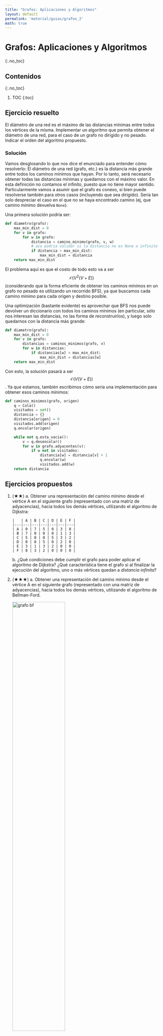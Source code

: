 ```yaml
---
title: "Grafos: Aplicaciones y Algoritmos"
layout: default
permalink: 'material/guias/grafos_2'
math: true
---
```


# Grafos: Aplicaciones y Algoritmos
{:.no_toc}

## Contenidos
{:.no_toc}

1. TOC
{:toc}

## Ejercicio resuelto

El diámetro de una red es el máximo de las distancias mínimas entre todos los vértices 
de la misma. Implementar un algoritmo que permita obtener el diámetro de una red, para 
el caso de un grafo no dirigido y no pesado. Indicar el orden del algoritmo propuesto.

### Solución

Vamos desglosando lo que nos dice el enunciado para entender cómo resolverlo: El diámetro de una red (grafo, etc.)
es la distancia más grande entre todos los caminos mínimos que hayan. Por lo tanto, será necesario obtener todas las
distancias mínimas y quedarnos con el máximo valor. En esta definición no contamos el infinito, puesto que no tiene 
mayor sentido. Particularmente vamos a asumir que el grafo es conexo, si bien puede resolverse también para otros casos
(incluyendo que sea dirigido). Sería tan solo despreciar el caso en el que no se haya encontrado camino (ej, que
camino mínimo devuelva `None`).

Una primera solución podría ser: 

```python
def diametro(grafo):
    max_min_dist = 0
    for v in grafo:
        for w in grafo:
            distancia = camino_minimo(grafo, v, w)
            # aca podria validar si la distancia no es None o infinito
            if distancia > max_min_dist:
                max_min_dist = distancia
    return max_min_dist
```

El problema aquí es que el costo de todo esto va a ser $$\mathcal{O}(V^2 (V + E))$$ (considerando que la forma eficiente
de obtener los caminos mínimos en un grafo no pesado es utilizando un recorrido BFS), ya que buscamos cada camino mínimo
para cada origen y destino posible. 

Una optimización (bastante evidente) es aprovechar que BFS nos puede devolver un diccionario con todos los caminos mínimos
(en particular, sólo nos interesan las distancias, no las forma de reconstruirlos), y luego solo quedarnos con la distancia
más grande: 

```python
def diametro(grafo):
    max_min_dist = 0
    for v in grafo:
        distancias = caminos_minimos(grafo, v)
        for w in distancias:
            if distancias[w] > max_min_dist:
                max_min_dist = distancias[w]
    return max_min_dist
```

Con esto, la solución pasará a ser $$\mathcal{O}(V (V + E))$$. Ya que estamos, también escribimos cómo sería una
implementación para obtener esos caminos mínimos:

```python
def caminos_minimos(grafo, origen)
    q = Cola()
    visitados = set()
    distancia = {}
    distancia[origen] = 0
    visitados.add(origen)
    q.encolar(origen)

    while not q.esta_vacia():
        v = q.desencolar()
        for w in grafo.adyacentes(v):
            if w not in visitados:
                distancia[w] = distancia[v] + 1
                q.encolar(w)
                visitados.add(w)
    return distancia
```



## Ejercicios propuestos


1.  (★★) a. Obtener una representación del camino mínimo desde el vértice A en el siguiente grafo 
        (representado con una matriz de adyacencias), hacia todos los demás vértices, 
        utilizando el algoritmo de Dijkstra:
        
        |   | A | B | C | D | E | F |
        |---|---|---|---|---|---|---|
        | A | 0 | 7 | 5 | 0 | 3 | 8 |
        | B | 7 | 0 | 0 | 0 | 1 | 3 |
        | C | 5 | 0 | 0 | 5 | 3 | 2 |
        | D | 0 | 0 | 5 | 0 | 2 | 0 |
        | E | 3 | 1 | 3 | 2 | 0 | 0 |
        | F | 8 | 3 | 2 | 0 | 0 | 0 |

    b. ¿Qué condiciones debe cumplir el grafo para poder aplicar el algoritmo de Dijkstra? 
       ¿Qué característica tiene el grafo si al finalizar la ejecución del algoritmo, uno o 
       más vértices quedan a *distancia infinita*?

1.  (★★★) a. Obtener una representación del camino mínimo desde el vértice A en el siguiente grafo 
    (representado con una matriz de adyacencias), hacia todos los demás vértices, 
    utilizando el algoritmo de Bellman-Ford.

    <img src="../../assets/img/material/bf.png" alt="grafo bf" width="60%"/>

    b. Volver a realizar, suponiendo que la arista de `B` a `A` ahora tiene un peso de 1. 

1.  (★★) Obtener el Árbol de Tendido Mínimo del siguiente grafo:
    
    a. Utilizando el Algoritmo de Kruskal. 

    b. Utilizando el Algoritmo de Prim. 

    <img src="../../assets/img/material/mst.png" alt="grafo mst" width="75%"/>


1.  (★★★) Dadas las matrices de adyacencia `M1`, `M2` y `M3`, responder las siguientes preguntas 
    (recomendamos pasar los grafos a una representación visual para mayor facilidad):

    a. ¿Puede ser el grafo definido por `M2` un árbol de tendido mínimo de `M1`? Justificar.

    b. Realizar un seguimiento de aplicar el algoritmo de Kruskal para obtener un árbol de tendido 
    mínimo del grafo definido por `M3`.

    ```
    | M1 | A | B | C | D | E | F | G | 
    |----|---|---|---|---|---|---|---| 
    | A  | 0 | 3 | 4 | 0 | 0 | 0 | 0 | 
    | B  | 3 | 0 | 5 | 3 | 3 | 0 | 0 | 
    | C  | 4 | 5 | 0 | 2 | 0 | 0 | 6 | 
    | D  | 0 | 3 | 2 | 0 | 4 | 2 | 1 | 
    | E  | 0 | 3 | 0 | 4 | 0 | 6 | 0 | 
    | F  | 0 | 0 | 0 | 2 | 6 | 0 | 0 | 
    | G  | 0 | 0 | 6 | 1 | 0 | 0 | 0 | 

    | M2 | A | B | C | D | E | F | G | 
    |----|---|---|---|---|---|---|---| 
    | A  | 0 | 3 | 4 | 0 | 0 | 0 | 0 | 
    | B  | 3 | 0 | 0 | 0 | 3 | 0 | 0 | 
    | C  | 4 | 0 | 0 | 2 | 0 | 0 | 6 | 
    | D  | 0 | 0 | 2 | 0 | 0 | 2 | 0 | 
    | E  | 0 | 3 | 0 | 0 | 0 | 0 | 0 | 
    | F  | 0 | 0 | 0 | 2 | 0 | 0 | 0 | 
    | G  | 0 | 0 | 6 | 0 | 0 | 0 | 0 | 

    | M3 | A | B | C | D  | E  | F  | G  |
    |----|---|---|---|----|----|----|----|
    | A  | 0 | 6 | 0 | 4  | 0  | 0  | 0  |
    | B  | 6 | 0 | 7 | 8  | 6  | 0  | 0  |
    | C  | 0 | 7 | 0 | 0  | 4  | 0  | 0  |
    | D  | 4 | 8 | 0 | 0  | 14 | 5  | 0  |
    | E  | 0 | 6 | 4 | 14 | 0  | 7  | 8  |
    | F  | 0 | 0 | 0 | 5  | 7  | 0  | 10 |
    | G  | 0 | 0 | 0 | 0  | 8  | 10 | 0  |
    ```

1.  (★★) Analizar la complejidad del algoritmo de Prim según si el grafo está implementado con
    listas de adyacencia o matriz de adyacencia. 

1.  (★★) Responder las siguientes preguntas, **justificando** la respuesta: 

    a. Al aplicar sobre un grafo el algoritmo de Dijkstra para encontrar caminos mínimos desde un vértice $$v$$
    cualquiera, se obtiene un árbol definido por el diccionario de padres (que permite reconstruir dichos 
    caminos mínimos). Dicho árbol, ¿es siempre de tendido mínimo?
    
    b. Al obtener un árbol de tendido mínimo de un grafo, se asegura que la suma de los pesos de las aristas
    sean mínimos. 
    ¿Es posible utilizar el árbol de tendido mínimo para encontrar el camíno mínimo entre dos pares de 
    vértices cualesquiera?

    c. Si un grafo es no pesado, ¿Se puede utilizar el Algoritmo de Dijkstra para obtener los caminos mínimos
    en dicho grafo?

1.  (★★★) Realizar un seguimiento de aplicar el Algoritmo de Ford-Fulkerson para obtener el Flujo máximo a
    través de la red definida por el siguiente grafo.

    <img src="../../assets/img/material/ff.png" alt="grafo flujo" width="70%"/>

1.  (★★★) Implementar por **backtracking** un algoritmo que, dado un grafo no dirigido y un número 
    $$n \lt \left|\mathcal{V} \right|$$, nos permita obtener un subconjunto de $$n$$ vértices tal que ningún par de dichos 
    vértices sean adyacentes entre sí. Se puede suponer que los vértices están identificados con números de 
    0 a $$\left| \mathcal{V} \right|-1$$.

1.  (★★★) Implementar un algoritmo que reciba un grafo y un número $$n$$ que, utilizando **backtracking**, 
    indique si es posible pintar cada vértice con $$n$$ colores de tal forma que no hayan dos vértices adyacentes 
    con el mismo color. 

1.  (★★★★) Problema del viajante (TSP): Dada una lista de ciudades y la distancia entre cada par de ellas, ¿Cuál
    es la ruta más corta posible que visita cada ciudad exactamente una vez y al finalizar regresa a la ciudad de
    origen? 

1.  (★★★) Implementar un algoritmo que reciba un grafo, un vértice $$v$$ y otro $$w$$ y, utilizando **backtracking**,
    obtenga **todos** los caminos simples de $$v$$ a $$w$$ en el grafo. 

1.  (★★★★) Se cuenta con un grafo en el que sus aristas tiene peso 1 o 2, únicamente. Implementar un algoritmo
    que permita obtener el camino mínimo de un vértice hacia todos los demás, en tiempo $$\mathcal{O}(V + E)$$.

1.  (★★★★★) Implementar un algoritmo que, dado un grafo dirigido, un vértice $$s$$ y otro $$t$$ determine la cantidad 
    mínima de aristas que deberían cambiar de sentido en el grafo para que exista un camino de $$s$$ a $$t$$. 

1.  (★★★★★) Supongamos que tenemos un sistema de una facultad en el que cada alumno puede pedir hasta 10 libros de 
    la biblioteca. 
    La biblioteca tiene 3 copias de cada libro. Cada alumno desea pedir libros diferentes. Implementar un algoritmo que 
    nos permita obtener la forma de asignar libros a alumnos de tal forma que la cantidad de préstamos sea máxima. 


